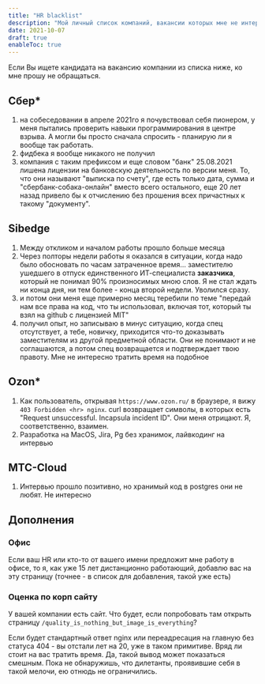 ```yaml
---
title: "HR blacklist"
description: "Мой личный список компаний, вакансии которых мне не интересны"
date: 2021-10-07
draft: true
enableToc: true
---
```


Если Вы ищете кандидата на вакансию компании из списка ниже, ко мне прошу не обращаться.

## Сбер*

1. на собеседовании в апреле 2021го я почувствовал себя пионером, у меня пытались проверить навыки программирования в центре взрыва. А могли бы просто сначала спросить - планирую ли я вообще так работать.
2. фидбека я вообще никакого не получил
3. компания с таким префиксом и еще словом "банк" 25.08.2021 лишена лицензии на банковскую деятельность по версии меня. То, что они называют "выписка по счету", где есть только дата, сумма и "сбербанк-собака-онлайн" вместо всего остального, еще 20 лет назад привело бы к отчислению без прошения всех причастных к такому "документу".

## Sibedge

1. Между откликом и началом работы прошло больше месяца
2. Через полторы недели работы я оказался в ситуации, когда надо было обосновать по часам затраченное время... заместителю ушедшего в отпуск единственного ИТ-специалиста **заказчика**, который не понимал 90% произносимых мною слов. Я не стал ждать ни конца дня, ни тем более - конца второй недели. Уволился сразу.
3. и потом они меня еще примерно месяц теребили по теме "передай нам все права на код, что ты использовал, включая тот, который ты взял на github с лицензией MIT"
4. получил опыт, но записываю в минус ситуацию, когда спец отсутствует, а тебе, новичку, приходится что-то доказывать заместителям из другой предметной области. Они не понимают и не соглашаются, а потом спец возвращается и подтверждает твою правоту. Мне не интересно тратить время на подобное

## Ozon*

1. Как пользователь, открывая `https://www.ozon.ru/` в браузере, я вижу `403 Forbidden <hr> nginx`. curl возвращает символы, в которых есть "Request unsuccessful. Incapsula incident ID". Они меня отрицают. Я, соответственно, взаимен.
2. Разработка на MacOS, Jira, Pg без хранимок, лайвкодинг на интервью

## МТС-Cloud

1. Интервью прошло позитивно, но хранимый код в postgres они не любят. Не интересно

## Дополнения

### Офис

Если ваш HR или кто-то от вашего имени предложит мне работу в офисе, то я, как уже 15 лет дистанционно работающий, добавлю вас на эту страницу (точнее - в список для добавления, такой уже есть)

### Оценка по корп сайту

У вашей компании есть сайт. Что будет, если попробовать там открыть страницу `/quality_is_nothing_but_image_is_everything`?

Если будет стандартный ответ nginx или переадресация на главную без статуса 404 - вы отстали лет на 20, уже в таком примитиве. Вряд ли стоит на вас тратить время. Да, такой вывод может показаться смешным. Пока не обнаружишь, что дилетанты, проявившие себя в такой мелочи, ею отнюдь не ограничились.
